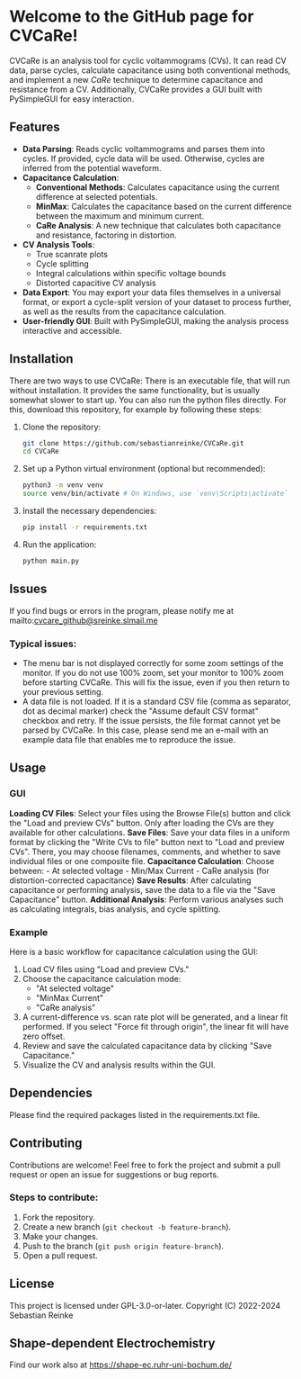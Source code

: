 # Welcome to the GitHub page for CVCaRe!

CVCaRe is an analysis tool for cyclic voltammograms (CVs). It can read CV data, parse cycles, calculate capacitance using both conventional methods, and implement a new *CaRe* technique to determine capacitance and resistance from a CV. Additionally, CVCaRe provides a GUI built with PySimpleGUI for easy interaction.

## Features

- **Data Parsing**: Reads cyclic voltammograms and parses them into cycles. If provided, cycle data will be used. Otherwise, cycles are inferred from the potential waveform.
- **Capacitance Calculation**:
  - **Conventional Methods**: Calculates capacitance using the current difference at selected potentials.
  - **MinMax**: Calculates the capacitance based on the current difference between the maximum and minimum current.
  - **CaRe Analysis**: A new technique that calculates both capacitance and resistance, factoring in distortion.
- **CV Analysis Tools**:
  - True scanrate plots
  - Cycle splitting
  - Integral calculations within specific voltage bounds
  - Distorted capacitive CV analysis
- **Data Export**: You may export your data files themselves in a universal format, or export a cycle-split version of your dataset to process further, as well as the results from the capacitance calculation.
- **User-friendly GUI**: Built with PySimpleGUI, making the analysis process interactive and accessible.

## Installation

There are two ways to use CVCaRe: There is an executable file, that will run without installation. It provides the same functionality, but is usually somewhat slower to start up.
You can also run the python files directly. For this, download this repository, for example by following these steps:


1. Clone the repository:
    ```bash
    git clone https://github.com/sebastianreinke/CVCaRe.git
    cd CVCaRe
    ```

2. Set up a Python virtual environment (optional but recommended):
    ```bash
    python3 -m venv venv
    source venv/bin/activate # On Windows, use `venv\Scripts\activate`
    ```

3. Install the necessary dependencies:
    ```bash
    pip install -r requirements.txt
    ```

4. Run the application:
    ```bash
    python main.py
    ```

## Issues
If you find bugs or errors in the program, please notify me at mailto:cvcare_github@sreinke.slmail.me

### Typical issues:
- The menu bar is not displayed correctly for some zoom settings of the monitor. If you do not use 100% zoom, set your monitor to 100% zoom before starting CVCaRe. This will fix the issue, even if you then return to your previous setting.
- A data file is not loaded. If it is a standard CSV file (comma as separator, dot as decimal marker) check the "Assume default CSV format" checkbox and retry. If the issue persists, the file format cannot yet be parsed by CVCaRe.
In this case, please send me an e-mail with an example data file that enables me to reproduce the issue.

## Usage

### GUI

**Loading CV Files**: Select your files using the Browse File(s) button and click the "Load and preview CVs" button. Only after loading the CVs are they available for other calculations.
**Save Files**: Save your data files in a uniform format by clicking the "Write CVs to file" button next to "Load and preview CVs". There, you may choose filenames, comments, and whether to save individual files or one composite file.
**Capacitance Calculation**: Choose between:
    - At selected voltage
    - Min/Max Current
    - CaRe analysis (for distortion-corrected capacitance)
**Save Results**: After calculating capacitance or performing analysis, save the data to a file via the "Save Capacitance" button.
**Additional Analysis**: Perform various analyses such as calculating integrals, bias analysis, and cycle splitting.

### Example

Here is a basic workflow for capacitance calculation using the GUI:

1. Load CV files using "Load and preview CVs."
2. Choose the capacitance calculation mode: 
    - "At selected voltage"
    - "MinMax Current"
    - "CaRe analysis"
3. A current-difference vs. scan rate plot will be generated, and a linear fit performed. If you select "Force fit through origin", the linear fit will have zero offset.
4. Review and save the calculated capacitance data by clicking "Save Capacitance."
4. Visualize the CV and analysis results within the GUI.

## Dependencies
Please find the required packages listed in the requirements.txt file. 

## Contributing

Contributions are welcome! Feel free to fork the project and submit a pull request or open an issue for suggestions or bug reports.

### Steps to contribute:

1. Fork the repository.
2. Create a new branch (`git checkout -b feature-branch`).
3. Make your changes.
4. Push to the branch (`git push origin feature-branch`).
5. Open a pull request.

## License

This project is licensed under GPL-3.0-or-later.
Copyright (C) 2022-2024  Sebastian Reinke

## Shape-dependent Electrochemistry

Find our work also at https://shape-ec.ruhr-uni-bochum.de/ 

